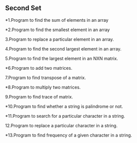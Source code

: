 ## Second Set

*1.Program to find the sum of elements in an array

*2.Program to find the smallest element in an array

3.Program to replace a particular element in an array.

4.Program to find the second largest element in an array.

5.Program to find the largest element in an NXN matrix.

*6.Program to add two matrices.

7.Program to find transpose of a matrix.

*8.Program to multiply two matrices.

9.Program to find trace of matrix.

*10.Program to find whether a string is palindrome or not.

*11.Program to search for a particular character in a string.

12.Program to replace a particular character in a string.

*13.Program to find frequency of a given character in a string.